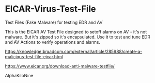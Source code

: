 # EICAR-Virus-Test-File
Test Files (Fake Malware) for testing EDR and AV

This is the EICAR AV Test File designed to setoff alarms on AV - it's not malware. But it's zipped so it's encapsulated.
Use it to test and tune EDR and AV Actions to verify operations and alarms.

https://knowledge.broadcom.com/external/article/285988/create-a-malicious-test-file-eicar.html

https://www.eicar.org/download-anti-malware-testfile/

AlphaKiloNine
